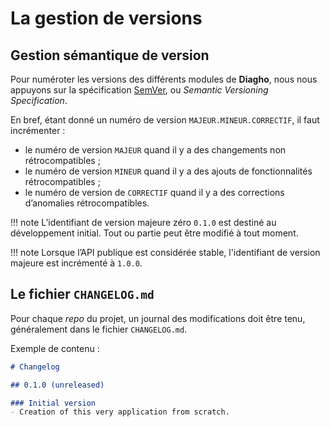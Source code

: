 # La gestion de versions

## Gestion sémantique de version
Pour numéroter les versions des différents modules de __Diagho__, nous nous appuyons sur la spécification [SemVer](https://semver.org/), ou _Semantic Versioning Specification_.

En bref, étant donné un numéro de version `MAJEUR.MINEUR.CORRECTIF`, il faut incrémenter :

- le numéro de version `MAJEUR` quand il y a des changements non rétrocompatibles ;
- le numéro de version `MINEUR` quand il y a des ajouts de fonctionnalités rétrocompatibles ;
- le numéro de version de `CORRECTIF` quand il y a des corrections d’anomalies rétrocompatibles.

!!! note
    L’identifiant de version majeure zéro `0.1.0` est destiné au développement initial. Tout ou partie peut être modifié à tout moment.

!!! note
    Lorsque l’API publique est considérée stable, l'identifiant de version majeure est incrémenté à `1.0.0`.

## Le fichier `CHANGELOG.md`
Pour chaque _repo_ du projet, un journal des modifications doit être tenu, généralement dans le fichier `CHANGELOG.md`.

Exemple de contenu :
``` markdown
# Changelog

## 0.1.0 (unreleased)

### Initial version
- Creation of this very application from scratch.
```
